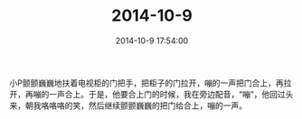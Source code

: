 ﻿---
title: "2014-10-9"
date: 2014-10-9 17:54:00
tags: 文字
categories: 爸爸
---
小P颤颤巍巍地扶着电视柜的门把手，把柜子的门拉开，嘣的一声把门合上，再拉开，再嘣的一声合上。于是，他要合上门的时候，我在旁边配音，“嘣”，他回过头来，朝我咯咯咯的笑，然后继续颤颤巍巍的把门给合上，嘣的一声。